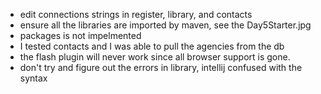 - edit connections strings in register, library, and contacts
- ensure all the libraries are imported by maven, see the Day5Starter.jpg
- packages is not impelmented
- I tested contacts and I was able to pull the agencies from the db
- the flash plugin will never work since all browser support is gone.
- don't try and figure out the errors in library, intellij confused with the syntax
